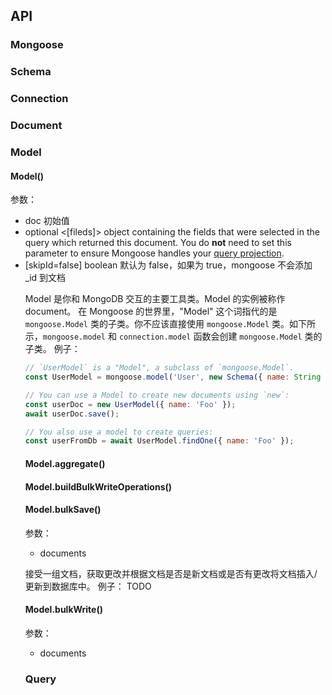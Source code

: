 ## API

### Mongoose

### Schema

### Connection

### Document

### Model

#### Model()

参数：

- doc <Object> 初始值
- optional <[fileds]> object containing the fields that were selected in the query which returned this document. You do **not** need to set this parameter to ensure Mongoose handles your [query projection](https://mongoosejs.com/docs/api/api.html#query_Query-select).
- [skipId=false] boolean 默认为 false，如果为 true，mongoose 不会添加 \_id 到文档

Model 是你和 MongoDB 交互的主要工具类。Model 的实例被称作 document。
在 Mongoose 的世界里，"Model" 这个词指代的是 `mongoose.Model` 类的子类。你不应该直接使用 `mongoose.Model` 类。如下所示，`mongoose.model` 和 `connection.model` 函数会创建 `mongoose.Model` 类的子类。
例子：

```javascript
// `UserModel` is a "Model", a subclass of `mongoose.Model`.
const UserModel = mongoose.model('User', new Schema({ name: String }));

// You can use a Model to create new documents using `new`:
const userDoc = new UserModel({ name: 'Foo' });
await userDoc.save();

// You also use a model to create queries:
const userFromDb = await UserModel.findOne({ name: 'Foo' });
```

#### Model.aggregate()

#### Model.buildBulkWriteOperations()

#### Model.bulkSave()

参数：

- documents <Document>

接受一组文档，获取更改并根据文档是否是新文档或是否有更改将文档插入/更新到数据库中。
例子：
TODO

#### Model.bulkWrite()

参数：

- documents <Document>

### Query